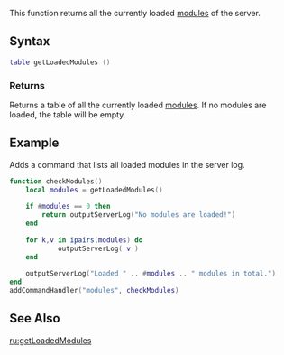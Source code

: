 This function returns all the currently loaded [modules](/docs/modules.md "wikilink") of the server.

Syntax
------

``` lua
table getLoadedModules ()
```

### Returns

Returns a table of all the currently loaded [modules](/docs/modules.md "wikilink"). If no modules are loaded, the table will be empty.

Example
-------

Adds a command that lists all loaded modules in the server log.

``` lua
function checkModules()
    local modules = getLoadedModules()
    
    if #modules == 0 then
        return outputServerLog("No modules are loaded!")
    end
    
    for k,v in ipairs(modules) do
            outputServerLog( v )
    end
        
    outputServerLog("Loaded " .. #modules .. " modules in total.")
end
addCommandHandler("modules", checkModules)
```

See Also
--------

[ru:getLoadedModules](/docs/ru:getLoadedModules.md "wikilink")
